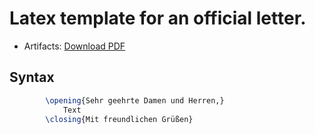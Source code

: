 # Latex template for an official letter.


- Artifacts: [Download PDF](https://github.com/Zeyecx/CodeSnippet/actions/workflows/latex.yml)


## Syntax

```Latex
		\opening{Sehr geehrte Damen und Herren,}	
            Text
		\closing{Mit freundlichen Grüßen}
```